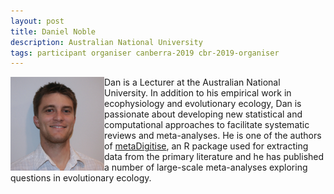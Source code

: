 ```yaml
---
layout: post
title: Daniel Noble
description: Australian National University
tags: participant organiser canberra-2019 cbr-2019-organiser
---
```

<img align="left" width="150" height="150" src="/events/2019-04-canberra/people/Noble_Dan.jpg" alt="Dan Noble"/>Dan is a Lecturer at the Australian National University. In addition to his empirical work in ecophysiology and evolutionary ecology, Dan is passionate about developing new statistical and computational approaches to facilitate systematic reviews and meta-analyses. He is one of the authors of <a href="https://cran.r-project.org/web/packages/metaDigitise/index.html">metaDigitise</a>, an R package used for extracting data from the primary literature and he has published a number of large-scale meta-analyses exploring questions in evolutionary ecology.  

<a href="http://nobledan.com" title="Homepage" target="_blank" rel="noopener">
  <i class="fa fa-home fa-2x" style="color:#4FB3A9"></i>
</a>&nbsp;
<a href="https://twitter.com/DanielWANoble" title="Twitter" target="_blank"
rel="noopener">
  <i class="fa fa-twitter fa-2x" style="color:#4FB3A9"></i>
</a>&nbsp;
<a href="https://github.com/daniel1noble" title="GitHub" target="_blank" rel="noopener">
  <i class="fa fa-github fa-2x" style="color:#4FB3A9"></i>
</a>